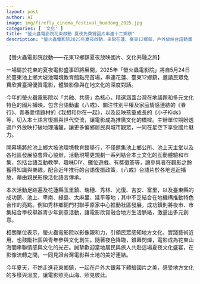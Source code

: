 ```yaml
---
layout: post
author: AI
image: img/firefly_cinema_festival_huadong_2025.jpg
categories: [ '文化' ]
title: "螢火蟲電影院花東啟動 夏夜免費賞國片串連十二鄉鎮"
description: "螢火蟲電影院2025年夏夜啟動，串聯花蓮、臺東12鄉鎮，戶外放映台語動畫《八戒》、《春行》、《我想和你在一起》等多元國片，融合台語教學、市集、互動體驗，推動在地文化與語言復振，邀民眾共賞台灣電影，見證土地與影像的美好連結。"
---
```

【螢火蟲電影院啟動——花東12鄉鎮夏夜放映國片、文化共融之旅】

一場屬於花東的夏夜電影盛事即將展開，2025年「螢火蟲電影院」將自5月24日於臺東池上鄉大坡池環境教育館點亮首場，串連花蓮、臺東12鄉鎮，邀請民眾免費欣賞臺灣優質電影，體驗影像與在地文化的深度對話。

今年的螢火蟲電影院以「共融、共感」為核心，精選涵蓋台灣在地議題和多元文化特色的國片播映，包含台語動畫《八戒》、關注性別平權及家庭情感連結的《春行》、青春愛情題材的《我想和你在一起》，以及反映孩童成長的《小子Kids》等，切入本土語言復振與世代交流，讓電影成為推廣文化的橋樑。主辦單位期盼透過戶外放映打破地理藩籬，讓更多偏鄉居民與城市觀眾，一同在星空下享受國片魅力。

開幕場將於池上鄉大坡池環境教育館舉行，不僅邀集池上鄉公所、池上天主堂以及各社區發展協會齊心協辦，活動現場更規劃一系列結合本土文化的互動體驗和市集，包括台語互動教學、趣味DIY、攤位遊戲、有獎徵答等，讓參與者在觀影之餘獲得知識與樂趣。配合近年推行的台語復振政策，《八戒》台語片於各地巡迴播放，藉由親民影像活化語言傳承。

本次活動足跡遍及花蓮縣玉里鎮、瑞穗、秀林、光復、吉安、富里，以及臺東縣的成功鎮、池上、卑南、綠島、太麻里、延平等地；其中不乏結合在地機構推動特色合作的亮點。例如秀林鄉銅門村聯手原家中心推動社區發展，成功鎮則將夜市、市集結合學校舉辦青少年創意活動，讓電影欣賞融合地方生活脈絡，激盪出多元創意。

相關單位表示，螢火蟲電影院以影像親和力，引領民眾感知地方文化、實踐藝術近用，也鼓勵社區與青年參與文化創生。隨著夜色降臨，銀幕閃爍，電影成為花東山海間串聯情感與文化的光芒。誠摯歡迎當地居民與旅人共赴這場夏夜文化盛宴，在影像流轉之間，一同見證台灣電影與土地的美好連結。

今年夏天，不妨走進花東鄉鎮，一起在戶外大銀幕下體驗國片之美，感受地方文化的多樣與溫度，讓電影照亮山海、照見彼此。